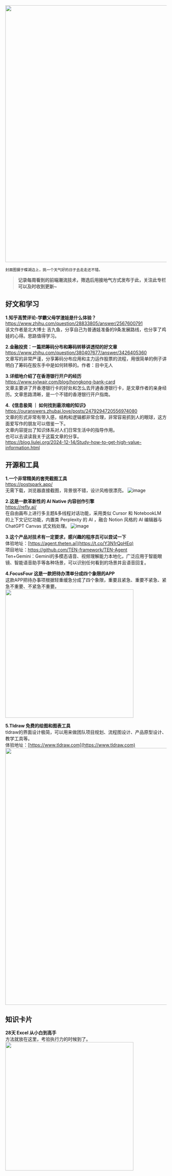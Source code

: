 <img src="https://weekly-liulei.oss-cn-beijing.aliyuncs.com/IMG_6532.jpeg" width="800" />  


<small>封面图摄于蝶湖边上，挑一个天气好的日子去走走还不错。</small>  

> **记录每周看到的前端潮流技术，筛选后用接地气方式发布于此，关注此专栏可以及时收到更新~**  

## 好文和学习

**1.知乎高赞评论-学霸父母学渣娃是什么体验？**  
<https://www.zhihu.com/question/28833805/answer/2567600791>  
该文作者是北大博士 吉九鱼，分享自己为普通娃准备的9条发展路线，也分享了鸡娃的心得。思路值得学习。  

**2.金融投资：一篇把筹码分布和筹码转移讲透彻的好文章**  
<https://www.zhihu.com/question/380407677/answer/3426405360>  
文章写的非常严谨，分享筹码分布应用和主力运作股票的流程，用很简单的例子讲明白了筹码在股东手中是如何转移的。作者：目中无人

**3.详细地介绍了在香港银行开户的经历**  
<https://www.sylwair.com/blog/hongkong-bank-card>  
文章主要讲了开香港银行卡的好处和怎么去开通香港银行卡，是文章作者的亲身经历。文章思路清晰，是一个不错的香港银行开户指南。  

**4.《信息极简 ｜ 如何找到最浓缩的知识》**  
<https://ouranswers.zhubai.love/posts/2479294720556974080>  
文章的形式非常有带入感，结构和逻辑都非常合理，非常容易抓到人的眼球，这方面爱写作的朋友可以借鉴一下。  
文章内容提出了知识体系对人们日常生活中的指导作用。  
也可以去读读我关于这篇文章的分享。  
<https://blog.liulei.org/2024-12-14/Study-how-to-get-high-value-information.html>



## 开源和工具

**1.一个非常精美的套壳截图工具**  
<https://postspark.app/>  
无需下载，浏览器直接截图，背景很不错，设计风格很漂亮。
![image](https://img.netok.xyz/1734498734351.png)

**2.这是一款革新性的 AI Native 内容创作引擎**  
<https://refly.ai/>  
在自由画布上进行多主题&多线程对话功能，采用类似 Cursor 和 NotebookLM 的上下文记忆功能，内置类 Perplexity 的 AI ，融合 Notion 风格的 AI 编辑器与 ChatGPT Canvas 式文档处理。
![image](https://img.netok.xyz/1734499114953.png)

**3.这个产品对技术有一定要求，感兴趣的程序员可以尝试一下**  
体验地址：[https://agent.theten.ai](https://t.co/Y3N1rQpHEq)  
项目地址：<https://github.com/TEN-framework/TEN-Agent>  
Ten+Gemini：Gemini的多模态语音、视频理解能力本地化，广泛应用于智能眼镜、智能语音助手等各种场景，可以识别任何看到的场景并且语音回复。  

**4.FocusFour 这是一款把待办清单分成四个象限的APP**  
这款APP把待办事项根据轻重缓急分成了四个象限，重要且紧急、重要不紧急、紧急不重要、不紧急不重要。  
<img src="https://img.netok.xyz/1734570794080.png" width="400">  

**5.Tldraw 免费的绘图和图表工具**  
tldraw的界面设计极简，可以用来做团队项目规划、流程图设计、产品原型设计、教学工具等。  
体验地址：[https://www.tldraw.com](https://www.tldraw.com)    
<img src="https://img.netok.xyz/1734678180815.png" width="800">    



## 知识卡片

**28天 Excel 从小白到高手**    
方法就放在这里，考验执行力的时候到了。  
<img src="https://img.netok.xyz/1734499635503.jpeg" width="400">

